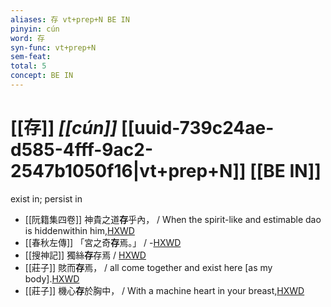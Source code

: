 ```yaml
---
aliases: 存 vt+prep+N BE IN
pinyin: cún
word: 存
syn-func: vt+prep+N
sem-feat: 
total: 5
concept: BE IN 
---
```

# [[存]] *[[cún]]*  [[uuid-739c24ae-d585-4fff-9ac2-2547b1050f16|vt+prep+N]] [[BE IN]]
exist in; persist in
 - [[阮籍集四卷]] 神貴之道**存**乎內， / When the spirit-like and estimable dao is hiddenwithin him,[HXWD](https://hxwd.org/textview.html?location=CH2b1558_CHANT_004-22a.17)
 - [[春秋左傳]] 「宮之奇**存**焉。」 / -[HXWD](https://hxwd.org/textview.html?location=KR1e0001_tls_005-29a.10)
 - [[搜神記]] 獨絲**存**存焉 / [HXWD](https://hxwd.org/textview.html?location=KR3l0099_tls_001-29a.16)
 - [[莊子]] 賅而**存**焉， / all come together and exist here [as my body].[HXWD](https://hxwd.org/textview.html?location=KR5c0126_tls_002-4a.14)
 - [[莊子]] 機心**存**於胸中， / With a machine heart in your breast,[HXWD](https://hxwd.org/textview.html?location=KR5c0126_tls_012-13a.28)
